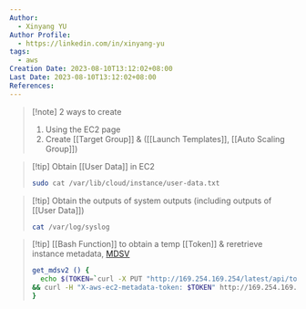```yaml
---
Author:
  - Xinyang YU
Author Profile:
  - https://linkedin.com/in/xinyang-yu
tags:
  - aws
Creation Date: 2023-08-10T13:12:02+08:00
Last Date: 2023-08-10T13:12:02+08:00
References:
---
```

>[!note] 2 ways to create
>1. Using the EC2 page
>2. Create [[Target Group]] & ([[Launch Templates]],  [[Auto Scaling Group]])


>[!tip] Obtain [[User Data]] in EC2
>```bash
>sudo cat /var/lib/cloud/instance/user-data.txt
>```

>[!tip] Obtain the outputs of system outputs (including outputs of [[User Data]])
>```bash
>cat /var/log/syslog
>```

>[!tip] [[Bash Function]] to obtain a temp [[Token]] & reretrieve instance metadata, [MDSV](https://docs.aws.amazon.com/AWSEC2/latest/UserGuide/configuring-instance-metadata-service.html)
>```bash
>get_mdsv2 () {
>	echo $(TOKEN=`curl -X PUT "http://169.254.169.254/latest/api/token" -H "X-aws-ec2-metadata-token-ttl-seconds: 21600" 2>/dev/null` \
>&& curl -H "X-aws-ec2-metadata-token: $TOKEN" http://169.254.169.254/latest/meta-data/${1} 2>/dev/null)
>}
>```
>